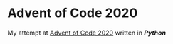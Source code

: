 # Advent of Code 2020
My attempt at [Advent of Code 2020](https://adventofcode.com/) written in ***Python***
